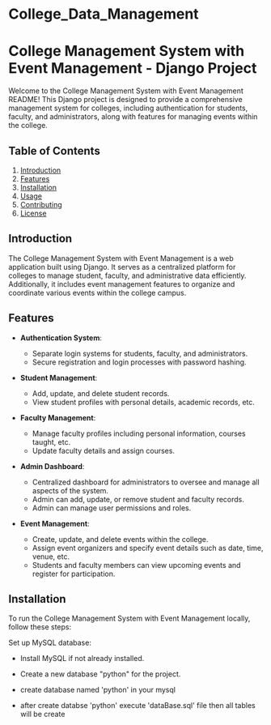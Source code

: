 # College_Data_Management
# College Management System with Event Management - Django Project

Welcome to the College Management System with Event Management README! This Django project is designed to provide a comprehensive management system for colleges, including authentication for students, faculty, and administrators, along with features for managing events within the college.

## Table of Contents

1. [Introduction](#introduction)
2. [Features](#features)
3. [Installation](#installation)
4. [Usage](#usage)
5. [Contributing](#contributing)
6. [License](#license)

## Introduction

The College Management System with Event Management is a web application built using Django. It serves as a centralized platform for colleges to manage student, faculty, and administrative data efficiently. Additionally, it includes event management features to organize and coordinate various events within the college campus.

## Features

- **Authentication System**:
  - Separate login systems for students, faculty, and administrators.
  - Secure registration and login processes with password hashing.

- **Student Management**:
  - Add, update, and delete student records.
  - View student profiles with personal details, academic records, etc.

- **Faculty Management**:
  - Manage faculty profiles including personal information, courses taught, etc.
  - Update faculty details and assign courses.

- **Admin Dashboard**:
  - Centralized dashboard for administrators to oversee and manage all aspects of the system.
  - Admin can add, update, or remove student and faculty records.
  - Admin can manage user permissions and roles.

- **Event Management**:
  - Create, update, and delete events within the college.
  - Assign event organizers and specify event details such as date, time, venue, etc.
  - Students and faculty members can view upcoming events and register for participation.

## Installation

To run the College Management System with Event Management locally, follow these steps:

Set up MySQL database:

- Install MySQL if not already installed.
- Create a new database "python" for the project.



- create database named 'python' in your mysql
- after create databse 'python' execute 'dataBase.sql' file then all tables will be create
